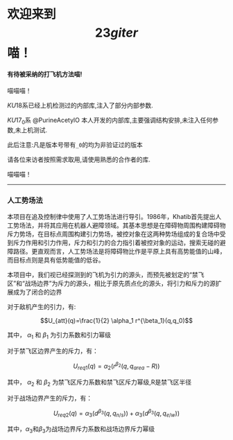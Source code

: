 # 欢迎来到 $$23giter$$ 喵！

#### 有待被采纳的打飞机方法喵!

喵喵喵！ 

$KU18$系已经上机检测过的内部库,注入了部分内部参数.

$KU17_0$系 @PurineAcetylO 本人开发的内部库,主要强调结构安排,未注入任何参数,未上机测试.

此后注意:凡是版本号带有`_0`的均为非验证过的版本

请各位来访者按照需求取用,请使用熟悉的合作者的库.

喵喵喵！

------

### 人工势场法

本项目在追及控制律中使用了人工势场法进行导引。1986年，Khatib首先提出人工势场法，并将其应用在机器人避障领域。其基本思想是在障碍物周围构建障碍物斥力势场，在目标点周围构建引力势场，被控对象在这两种势场组成的复合场中受到斥力作用和引力作用，斥力和引力的合力指引着被控对象的运动，搜索无碰的避障路径。更直观而言，人工势场法是将障碍物比作是平原上具有高势能值的山峰，而目标点则是具有低势能值的低谷。

本项目中，我们视已经探测到的飞机为引力的源头，而预先被划定的“禁飞区”和“战场边界”为斥力的源头，相比于原先质点化的源头，将引力和斥力的源扩展成为了闭合的边界

对于敌机产生的引力，有:

$$U_{att}(q)=\frac{1}{2} \alpha_1 r^{\beta_1}(q,q_0)$$

其中， $\alpha_{1}$ 和 $\beta_{1}$ 为引力系数和引力幂级

对于禁飞区边界产生的斥力，有：

$$U_{req1}(q)=\alpha_2 (r^{\beta_2}(q,q_{area}-R))$$

其中， $\alpha_{2}$ 和 $\beta_{2}$ 为禁飞区斥力系数和禁飞区斥力幂级,R是禁飞区半径

对于战场边界产生的斥力，有：

$$U_{req2}(q)=\alpha_3 (d^{\beta_3}(q,q_{n/s}))+\alpha_3 (d^{\beta_3}(q,q_{e/w}))$$

其中，$\alpha_3$和$\beta_3$为战场边界斥力系数和战场边界斥力幂级